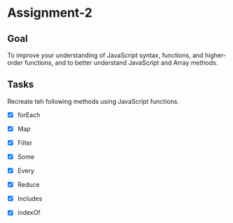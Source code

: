 # Assignment-2

## Goal
To improve your understanding of JavaScript syntax, functions, and higher-order functions, and to better understand JavaScript and Array methods.

## Tasks
Recreate teh following methods using JavaScript functions.
* [x] forEach
* [x] Map
* [x] Filter
* [x] Some
* [x] Every
* [x] Reduce
* [x] Includes
* [x] indexOf



